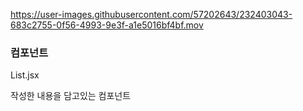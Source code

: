 https://user-images.githubusercontent.com/57202643/232403043-683c2755-0f56-4993-9e3f-a1e5016bf4bf.mov

### 컴포넌트

List.jsx

작성한 내용을 담고있는 컴포넌트

